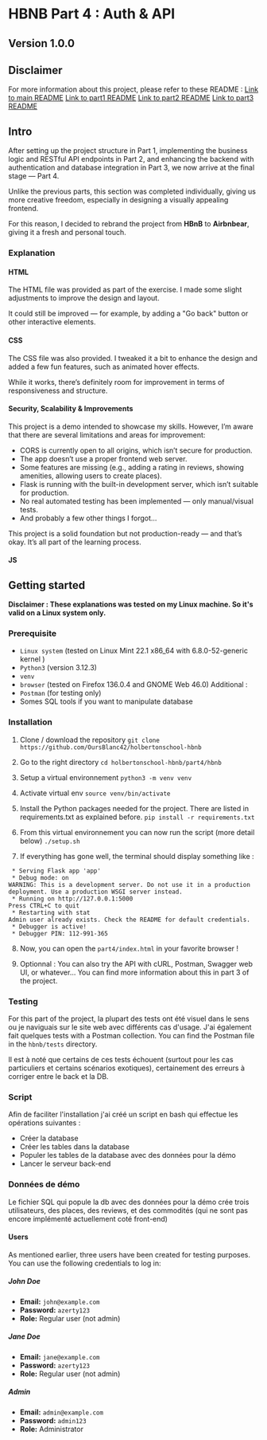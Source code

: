 # HBNB Part 4 : Auth & API

## Version 1.0.0

## Disclaimer
For more information about this project, please refer to these README :
[Link to main README](../../README.md)
[Link to part1 README](../../part1/README.md)
[Link to part2 README](../../part2/README.md)
[Link to part3 README](../../part2/README.md)


## Intro  
After setting up the project structure in Part 1, implementing the business logic and RESTful API endpoints in Part 2, and enhancing the backend with authentication and database integration in Part 3, we now arrive at the final stage — Part 4.

Unlike the previous parts, this section was completed individually, giving us more creative freedom, especially in designing a visually appealing frontend.

For this reason, I decided to rebrand the project from **HBnB** to **Airbnbear**, giving it a fresh and personal touch.


### Explanation

#### HTML
The HTML file was provided as part of the exercise.
I made some slight adjustments to improve the design and layout.

It could still be improved — for example, by adding a "Go back" button or other interactive elements.

#### CSS
The CSS file was also provided.
I tweaked it a bit to enhance the design and added a few fun features, such as animated hover effects.

While it works, there’s definitely room for improvement in terms of responsiveness and structure.

#### Security, Scalability & Improvements
This project is a demo intended to showcase my skills. However, I’m aware that there are several limitations and areas for improvement:

- CORS is currently open to all origins, which isn’t secure for production.
- The app doesn’t use a proper frontend web server.
- Some features are missing (e.g., adding a rating in reviews, showing amenities, allowing users to create places).
- Flask is running with the built-in development server, which isn’t suitable for production.
- No real automated testing has been implemented — only manual/visual tests.
- And probably a few other things I forgot...

This project is a solid foundation but not production-ready — and that’s okay. It’s all part of the learning process.

#### JS


## Getting started
**Disclaimer : These explanations was tested on my Linux machine. So it's valid on a Linux system only.**

### Prerequisite
- `Linux system` (tested on Linux Mint 22.1 x86_64 with 6.8.0-52-generic kernel )
- `Python3` (version 3.12.3)
- `venv`
- `browser` (tested on Firefox 136.0.4 and GNOME Web 46.0)
Additional :
- `Postman` (for testing only)
- Somes SQL tools if you want to manipulate database

### Installation
1. Clone / download the repository
`git clone https://github.com/OursBlanc42/holbertonschool-hbnb`

2. Go to the right directory
`cd holbertonschool-hbnb/part4/hbnb`

3. Setup a virtual environnement 
`python3 -m venv venv`

4. Activate virtual env
`source venv/bin/activate`

5. Install the Python packages needed for the project. There are listed in requirements.txt as explained before.
`pip install -r requirements.txt`

6. From this virtual environnement you can now run the script (more detail below)
`./setup.sh`

7. If everything has gone well, the terminal should display something like : 
```
 * Serving Flask app 'app'
 * Debug mode: on
WARNING: This is a development server. Do not use it in a production deployment. Use a production WSGI server instead.
 * Running on http://127.0.0.1:5000
Press CTRL+C to quit
 * Restarting with stat
Admin user already exists. Check the README for default credentials.
 * Debugger is active!
 * Debugger PIN: 112-991-365

```

8. Now, you can open the `part4/index.html` in your favorite browser !

9. Optionnal : You can also try the API with cURL, Postman, Swagger web UI, or whatever... You can find more information about this in part 3 of the project.


### Testing 
For this part of the project, la plupart des tests ont été visuel dans le sens ou je naviguais sur le site web avec différents cas d'usage.
J'ai également fait quelques tests with a Postman collection. You can find the Postman file in the `hbnb/tests` directory.

Il est à noté que certains de ces tests échouent (surtout pour les cas particuliers et certains scénarios exotiques), certainement des erreurs à corriger entre le back et la DB.

### Script
Afin de faciliter l'installation j'ai créé un script en bash qui effectue les opérations suivantes :
- Créer la database
- Créer les tables dans la database
- Populer les tables de la database avec des données pour la démo
- Lancer le serveur back-end

### Données de démo
Le fichier SQL qui popule la db avec des données pour la démo crée trois utilisateurs, des places, des reviews, et des commodités (qui ne sont pas encore implémenté actuellement coté front-end)

#### Users
As mentioned earlier, three users have been created for testing purposes.
You can use the following credentials to log in:

##### John Doe  
- **Email:** `john@example.com`
- **Password:** `azerty123`
- **Role:** Regular user (not admin)

##### Jane Doe  
- **Email:** `jane@example.com`
- **Password:** `azerty123`
- **Role:** Regular user (not admin)

##### Admin  
- **Email:** `admin@example.com`
- **Password:** `admin123`
- **Role:** Administrator



